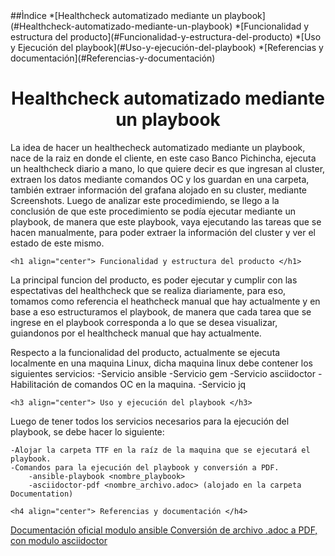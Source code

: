 <head>
<title align="center"> Introducción al producto y su función dentro del proyecto </title>
</head>
##Ìndice
*[Healthcheck automatizado mediante un playbook](#Healthcheck-automatizado-mediante-un-playbook)
*[Funcionalidad y estructura del producto](#Funcionalidad-y-estructura-del-producto)
*[Uso y Ejecución del playbook](#Uso-y-ejecución-del-playbook)
*[Referencias y documentación](#Referencias-y-documentación)
<body>
	<h1 align="center"> Healthcheck automatizado mediante un playbook </h1>
<p> La idea de hacer un healthecheck automatizado mediante un playbook, nace de la raiz en donde el cliente, en este caso Banco Pichincha, ejecuta 
un healthcheck diario a mano, lo que quiere decir es que ingresan al cluster, extraen los datos mediante comandos OC y los guardan en una carpeta, también
extraer información del grafana alojado en su cluster, mediante Screenshots. Luego de analizar este procedimiendo, se llego a la conclusión de que este 
procedimiento se podía ejecutar mediante un playbook, de manera que este playbook, vaya ejecutando las tareas que se hacen manualmente, para poder extraer
la información del cluster y ver el estado de este mismo.
</p>

	<h1 align="center"> Funcionalidad y estructura del producto </h1>
	
<p> La principal funcion del producto, es poder ejecutar y cumplir con las espectativas del healthcheck que se realiza diariamente, para eso, tomamos
como referencia el heathcheck manual que hay actualmente y en base a eso estructuramos el playbook, de manera que cada tarea que se ingrese en el playbook
corresponda a lo que se desea visualizar, guiandonos por el healthcheck manual que hay actualmente.
</p>

<p> Respecto a la funcionalidad del producto, actualmente se ejecuta localmente en una maquina Linux, dicha maquina linux debe contener los siguientes servicios:
	-Servicio ansible
	-Servicio gem
	-Servicio asciidoctor
	-Habilitación de comandos OC en la maquina.
	-Servicio jq
</p>

	<h3 align="center"> Uso y ejecución del playbook </h3>
	
<p> Luego de tener todos los servicios necesarios para la ejecución del playbook, se debe hacer lo siguiente:

	-Alojar la carpeta TTF en la raíz de la maquina que se ejecutará el playbook.
	-Comandos para la ejecución del playbook y conversión a PDF.
		-ansible-playbook <nombre_playbook>
		-asciidoctor-pdf <nombre_archivo.adoc> (alojado en la carpeta Documentation)
</p>

	<h4 align="center"> Referencias y documentación </h4>
<p> 
<a href="https://docs.ansible.com/ansible/latest/index.html"> Documentación oficial modulo ansible </a> 
<a href="https://docs.asciidoctor.org/pdf-converter/latest/convert-to-pdf/"> Conversión de archivo .adoc a PDF, con modulo asciidoctor </a>
</body>
